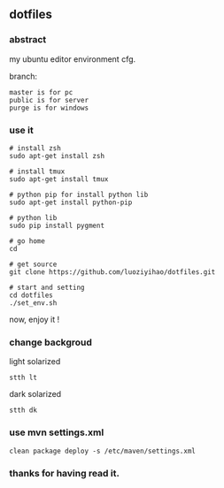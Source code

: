 ## dotfiles

### abstract

my ubuntu editor environment cfg.

branch:
```
master is for pc
public is for server
purge is for windows
```

### use it

```
# install zsh
sudo apt-get install zsh

# install tmux
sudo apt-get install tmux

# python pip for install python lib
sudo apt-get install python-pip

# python lib
sudo pip install pygment

# go home
cd

# get source
git clone https://github.com/luoziyihao/dotfiles.git

# start and setting
cd dotfiles
./set_env.sh
```

now, enjoy it !

### change backgroud

light solarized
```
stth lt 
```

dark solarized
```
stth dk 
```

### use mvn settings.xml
```
clean package deploy -s /etc/maven/settings.xml
```
### thanks for having read it.

